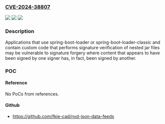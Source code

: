 ### [CVE-2024-38807](https://cve.mitre.org/cgi-bin/cvename.cgi?name=CVE-2024-38807)
![](https://img.shields.io/static/v1?label=Product&message=Spring%20Boot&color=blue)
![](https://img.shields.io/static/v1?label=Version&message=2.7.x%3C%202.7.22%20&color=brighgreen)
![](https://img.shields.io/static/v1?label=Vulnerability&message=n%2Fa&color=brighgreen)

### Description

Applications that use spring-boot-loader or spring-boot-loader-classic and contain custom code that performs signature verification of nested jar files may be vulnerable to signature forgery where content that appears to have been signed by one signer has, in fact, been signed by another.

### POC

#### Reference
No PoCs from references.

#### Github
- https://github.com/fkie-cad/nvd-json-data-feeds

